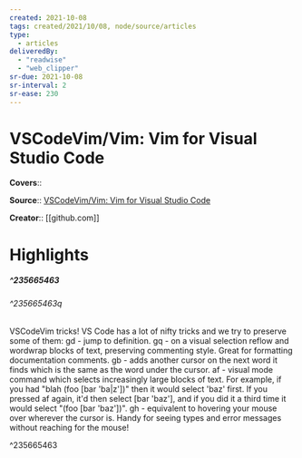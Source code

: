 ```yaml
---
created: 2021-10-08
tags: created/2021/10/08, node/source/articles
type: 
  - articles
deliveredBy: 
  - "readwise"
  - "web_clipper"
sr-due: 2021-10-08
sr-interval: 2
sr-ease: 230
---
```

# VSCodeVim/Vim: Vim for Visual Studio Code

**Covers**:: 

**Source**:: [VSCodeVim/Vim: Vim for Visual Studio Code](https://github.com/VSCodeVim/Vim#input-method)

**Creator**:: [[github.com]]

# Highlights
##### ^235665463



###### ^235665463q

VSCodeVim tricks!
VS Code has a lot of nifty tricks and we try to preserve some of them:
gd - jump to definition.
gq - on a visual selection reflow and wordwrap blocks of text, preserving commenting style. Great for formatting documentation comments.
gb - adds another cursor on the next word it finds which is the same as the word under the cursor.
af - visual mode command which selects increasingly large blocks of text. For example, if you had "blah (foo [bar 'ba|z'])" then it would select 'baz' first. If you pressed af again, it'd then select [bar 'baz'], and if you did it a third time it would select "(foo [bar 'baz'])".
gh - equivalent to hovering your mouse over wherever the cursor is. Handy for seeing types and error messages without reaching for the mouse! 

^235665463

